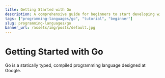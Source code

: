 ```yaml
---
title: Getting Started with Go
description: A comprehensive guide for beginners to start developing with Go
tags: ["programming-languages/go", "tutorial", "beginner"]
slug: programming-languages/go
banner_url: /assets/img/posts/default.jpg
---
```


# Getting Started with Go 

Go is a statically typed, compiled programming language designed at Google.

